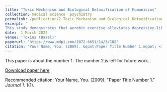 ```yaml
---
title: "Toxic Mechanism and Biological Detoxification of Fumonisins"
collection: medical science  psychiatry
permalink: /publication/2_Toxic_Mechanism_and_Biological_Detoxification_of_Fumonisins
excerpt: '
This study demonstrates that aerobic exercise alleviates depressive-like behavior in zebrafish models of type 2 diabetes mellitus by reducing inflammation and modulating antidepressant biomarkers, supporting its use in treating comorbid depression in T2DM patients.'
date:  1 March 2022
venue: 'Toxins (Basel)'
paperurl: 'https://www.mdpi.com/2072-6651/14/3/182'
citation: 'Your Name, You. (2009). &quot;Paper Title Number 1.&quot; <i>Journal 1</i>. 1(1).'
---
```

This paper is about the number 1. The number 2 is left for future work.

[Download paper here](https://www.sciencedirect.com/science/article/abs/pii/S0024320522002788?via%3Dihub)


Recommended citation: Your Name, You. (2009). "Paper Title Number 1." <i>Journal 1</i>. 1(1).
